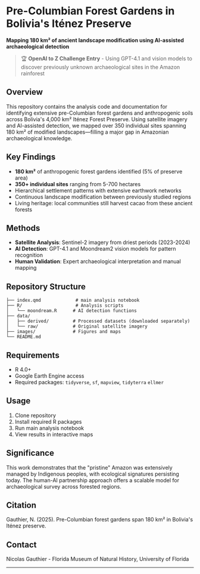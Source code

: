 # Pre-Columbian Forest Gardens in Bolivia's Iténez Preserve

**Mapping 180 km² of ancient landscape modification using AI-assisted archaeological detection**

> 🏆 **OpenAI to Z Challenge Entry** - Using GPT-4.1 and vision models to discover previously unknown archaeological sites in the Amazon rainforest

## Overview

This repository contains the analysis code and documentation for identifying extensive pre-Columbian forest gardens and anthropogenic soils across Bolivia's 4,000 km² Iténez Forest Preserve. Using satellite imagery and AI-assisted detection, we mapped over 350 individual sites spanning 180 km² of modified landscapes—filling a major gap in Amazonian archaeological knowledge.

## Key Findings

- **180 km²** of anthropogenic forest gardens identified (5% of preserve area)
- **350+ individual sites** ranging from 5-700 hectares
- Hierarchical settlement patterns with extensive earthwork networks
- Continuous landscape modification between previously studied regions
- Living heritage: local communities still harvest cacao from these ancient forests

## Methods

- **Satellite Analysis**: Sentinel-2 imagery from driest periods (2023-2024)
- **AI Detection**: GPT-4.1 and Moondream2 vision models for pattern recognition
- **Human Validation**: Expert archaeological interpretation and manual mapping

## Repository Structure

```
├── index.qmd             # main analysis notebook 
├── R/                    # Analysis scripts
│   └── moondream.R      # AI detection functions
├── data/
│   ├── derived/         # Processed datasets (downloaded separately)
│   └── raw/             # Original satellite imagery
├── images/              # Figures and maps
└── README.md
```

## Requirements

- R 4.0+
- Google Earth Engine access
- Required packages: `tidyverse`, `sf`, `mapview`, `tidyterra` `ellmer`

## Usage

1. Clone repository
2. Install required R packages
3. Run main analysis notebook
4. View results in interactive maps

## Significance

This work demonstrates that the "pristine" Amazon was extensively managed by Indigenous peoples, with ecological signatures persisting today. The human-AI partnership approach offers a scalable model for archaeological survey across forested regions.

## Citation

Gauthier, N. (2025). Pre-Columbian forest gardens span 180 km² in Bolivia's Iténez preserve. 

## Contact

Nicolas Gauthier - Florida Museum of Natural History, University of Florida

---
